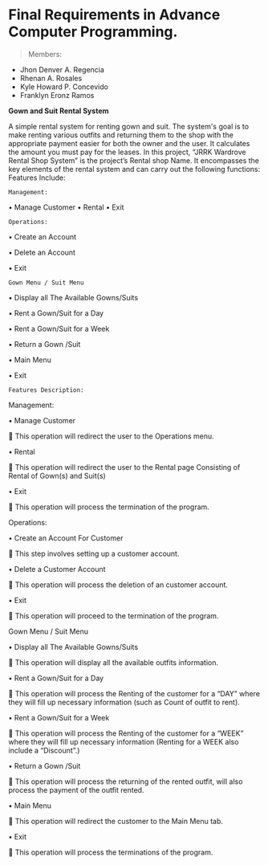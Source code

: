 # Final Requirements in Advance Computer Programming.
> Members:
 - Jhon Denver A. Regencia
 - Rhenan A. Rosales
 - Kyle Howard P. Concevido
 - Franklyn Eronz Ramos


**Gown and Suit Rental System**

A simple rental system for renting gown and suit. The system's goal is to make renting various outfits and returning them to the shop with the appropriate payment easier for both the owner and the user. It calculates the amount you must pay for the leases. In this project, “JRRK Wardrove Rental Shop System” is the project’s Rental shop Name. It encompasses the key elements of the rental system and can carry out the following functions:
Features Include:



	Management:

•	Manage Customer
•	Rental 
•	Exit

	Operations:

•	Create an Account

•	Delete an Account

•	Exit

	Gown Menu / Suit Menu

•	Display all The Available Gowns/Suits

•	Rent a Gown/Suit for a Day

•	Rent a Gown/Suit for a Week

•	Return a Gown /Suit

•	Main Menu

•	Exit

	Features Description:

Management:
	
• Manage Customer

   	This operation will redirect the user to the Operations menu.
  
• Rental

   	This operation will redirect the user to the Rental page Consisting of Rental of Gown(s) and Suit(s)
  
• Exit

   	This operation will process the termination of the program.
  

Operations:

• Create an Account For Customer

       This step involves setting up a customer account.
  
• Delete a Customer Account

   	This operation will process the deletion of an customer account.
  
• Exit

   	This operation will proceed to the termination of the program.
  

Gown Menu / Suit Menu

• Display all The Available Gowns/Suits

   	 This operation will display all the available outfits information.
  
• Rent a Gown/Suit for a Day

   	 This operation will process the Renting of the customer for a “DAY” where they will fill up necessary information (such as Count of outfit to rent).
  
• Rent a Gown/Suit for a Week

   	 This operation will process the Renting of the customer for a “WEEK” where they will fill up necessary information (Renting for a WEEK also include a “Discount”.)
  
• Return a Gown /Suit

   	 This operation will process the returning of the rented outfit, will also process the payment of the outfit rented.
  
• Main Menu

   	 This operation will redirect the customer to the Main Menu tab.
  
• Exit

  	This operation will process the terminations of the program.
  





 

